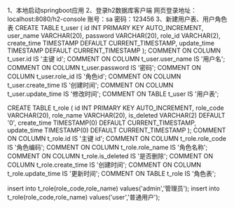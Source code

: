 1、本地启动springboot应用
2、登录h2数据库客户端
网页登录地址：localhost:8080/h2-console
账号：sa
密码：123456
3、新建用户表、用户角色表
 CREATE TABLE t_user (
       id INT PRIMARY KEY AUTO_INCREMENT,
       user_name VARCHAR(20),
       password VARCHAR(20),
       role_id VARCHAR(2),
       create_time TIMESTAMP DEFAULT CURRENT_TIMESTAMP,
       update_time TIMESTAMP DEFAULT CURRENT_TIMESTAMP
   );
   COMMENT ON COLUMN t_user.id IS '主键 id';
   COMMENT ON COLUMN t_user.user_name IS '用户名';
   COMMENT ON COLUMN t_user.password IS '密码';
   COMMENT ON COLUMN t_user.role_id IS '角色id';
   COMMENT ON COLUMN t_user.create_time IS '创建时间';
   COMMENT ON COLUMN t_user.update_time IS '修改时间';
   COMMENT ON TABLE t_user IS '用户表';

   CREATE TABLE t_role (
       id INT PRIMARY KEY AUTO_INCREMENT,
       role_code VARCHAR(20),
       role_name VARCHAR(20),
       is_deleted VARCHAR(2) DEFAULT '0',
       create_time TIMESTAMP(0) DEFAULT CURRENT_TIMESTAMP,
       update_time TIMESTAMP(0) DEFAULT CURRENT_TIMESTAMP
   );
   COMMENT ON COLUMN t_role.id IS '主键 id';
   COMMENT ON COLUMN t_role.role_code IS '角色编码';
   COMMENT ON COLUMN t_role.role_name IS '角色名称';
   COMMENT ON COLUMN t_role.is_deleted IS '是否删除';
   COMMENT ON COLUMN t_role.create_time IS '创建时间';
   COMMENT ON COLUMN t_role.update_time IS '更新时间';
   COMMENT ON TABLE t_role IS '角色表';
  
 insert into t_role(role_code,role_name) values('admin','管理员');
 insert into t_role(role_code,role_name) values('user','普通用户');
